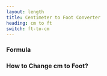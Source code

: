 ```yaml
---
layout: length
title: Centimeter to Foot Converter
heading: cm to ft
switch: ft-to-cm
---
```


<script>
  selectInput[3].selected = true
  selectOutput[5].selected = true
</script>

### Formula
<p id="formula"></p>

### How to Change cm to Foot?
